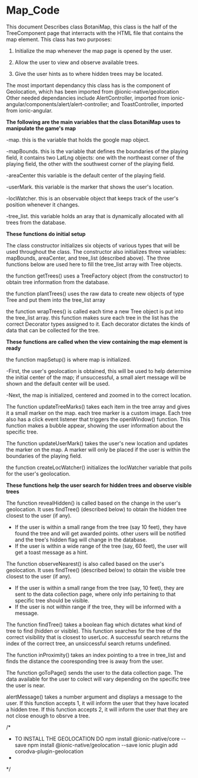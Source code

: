 # Map_Code
This document Describes class BotaniMap, this class is the half of the TreeComponent page that interracts with the HTML file that contains the map element. This class has two purposes:
 
 1. Initialize the map whenever the map page is opened by the user.
 
 2. Allow the user to view and observe available trees.
 
 3. Give the user hints as to where hidden trees may be located.
 
The most important dependancy this class has is the component of Geolocation, which has been imported from @ionic-native/geolocation
Other needed dependancies include AlertController, imported from ionic-angular/components/alert/alert-controller; and ToastController, imported from ionic-angular.

**The following are the main variables that the class BotaniMap uses to manipulate the game's map**

   -map.        this is the variable that holds the google map object.
   
   -mapBounds.  this is the variable that defines the boundaries of the playing field,
                  it contains two LatLng objects: one with the northeast corner of the playing field,
                  the other with the southwest corner of the playing field.
                  
   -areaCenter  this variable is the default center of the playing field.
   
   -userMark.   this variable is the marker that shows the user's location. 
   
   -locWatcher. this is an observable object that keeps track of the user's position whenever it changes.
   
   -tree_list.  this variable holds an aray that is dynamically allocated with all trees from the database.
   
**These functions do initial setup**
   
The class constructor initializes six objects of various types that will be used throughout the class. The constructor also initializes three variables: mapBounds, areaCenter, and tree_list (described above). The three functions below are used here to fill the tree_list array with Tree objects.

the function getTrees() uses a TreeFactory object (from the constructor) to obtain tree information from the database.

the function plantTrees() uses the raw data to create new objects of type Tree and put them into the tree_list array

the function wrapTrees() is called each time a new Tree object is put into the tree_list array. this function makes sure each tree in the list has the correct Decorator types assigned to it. Each decorator dictates the kinds of data that can be collected for the tree.

**These functions are called when the view containing the map element is ready**

the function mapSetup() is where map is initialized. 

   -First, the user's geolocation is obtained, this will be used to help determine the initial center of the map;
             if unsuccessful, a small alert message will be shown and the default center will be used.
             
   -Next, the map is initialized, centered and zoomed in to the correct location.

The function updateTreeMarks() takes each item in the tree array and gives it a small marker on the map. each tree marker is a custom image. Each tree also has a click event listener that triggers the openWindow() function. This function makes a bubble appear, showing the user information about the specific tree.

The function updateUserMark() takes the user's new location and updates the marker on the map. A marker will only be placed if the user is within the boundaries of the playing field.

the function createLocWatcher() initializes the locWatcher variable that polls for the user's geolocation.

**These functions help the user search for hidden trees and observe visible trees**

The function revealHidden() is called based on the change in the user's geolocation. It uses findTree() (described below) to obtain the hidden tree closest to the user (if any). 

   - If the user is within a small range from the tree (say 10 feet), they have found the tree and will get awarded points. 
             other users will be notified and the tree's hidden flag will change in the database. 
   - If the user is within a wide range of the tree (say, 60 feet), the user will get a toast message as a hint.

The function observeNearest() is also called based on the user's geolocation. It uses findTree() (described below) to obtain the visible tree closest to the user (if any).

   - If the user is within a small range from the tree (say, 10 feet), they are sent to the data collection page, where only info
                pertaining to that specific tree should be visible. 
   - If the user is not within range if the tree, they will be informed with a message.

The function findTree() takes a boolean flag which dictates what kind of tree to find (hidden or visible). This function searches for the tree of the correct visibility that is closest to userLoc. A successful search returns the index of the correct tree, an unsiccessful search returns undefined.

The function inProximity() takes an index pointing to a tree in tree_list and finds the distance the cooresponding tree is away from the user.

The function goToPage() sends the user to the data collection page. The data available for the user to colect will vary depending on the specific tree the user is near.

alertMessage() takes a number argument and displays a message to the user. If this function accepts 1, it will inform the user that they have located a hidden tree. If this function accepts 2, it will inform the user that they are not close enough to obsrve a tree.



/*
* TO INSTALL THE GEOLOCATION DO npm install @ionic-native/core --save npm install @ionic-native/geolocation --save ionic plugin add corodva-plugin-geolocation
*
*/
   
